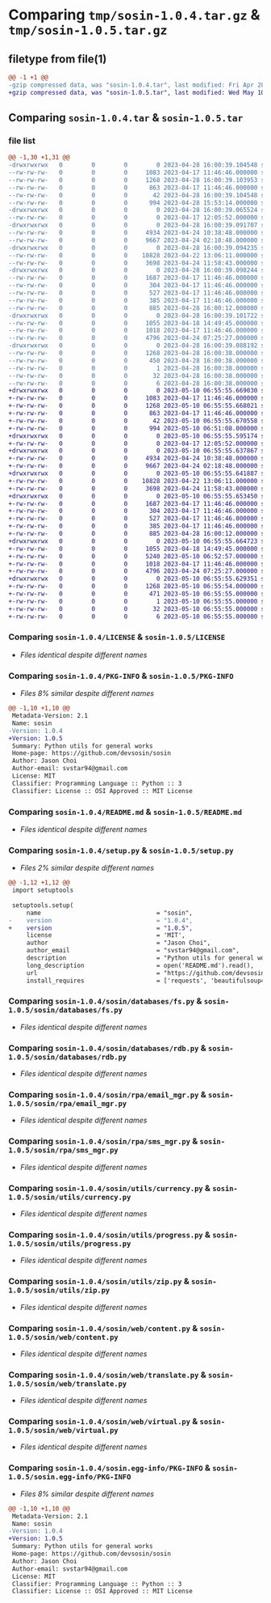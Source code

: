 # Comparing `tmp/sosin-1.0.4.tar.gz` & `tmp/sosin-1.0.5.tar.gz`

## filetype from file(1)

```diff
@@ -1 +1 @@
-gzip compressed data, was "sosin-1.0.4.tar", last modified: Fri Apr 28 16:00:39 2023, max compression
+gzip compressed data, was "sosin-1.0.5.tar", last modified: Wed May 10 06:55:55 2023, max compression
```

## Comparing `sosin-1.0.4.tar` & `sosin-1.0.5.tar`

### file list

```diff
@@ -1,30 +1,31 @@
-drwxrwxrwx   0        0        0        0 2023-04-28 16:00:39.104548 sosin-1.0.4/
--rw-rw-rw-   0        0        0     1083 2023-04-17 11:46:46.000000 sosin-1.0.4/LICENSE
--rw-rw-rw-   0        0        0     1268 2023-04-28 16:00:39.103953 sosin-1.0.4/PKG-INFO
--rw-rw-rw-   0        0        0      863 2023-04-17 11:46:46.000000 sosin-1.0.4/README.md
--rw-rw-rw-   0        0        0       42 2023-04-28 16:00:39.104548 sosin-1.0.4/setup.cfg
--rw-rw-rw-   0        0        0      994 2023-04-28 15:53:14.000000 sosin-1.0.4/setup.py
-drwxrwxrwx   0        0        0        0 2023-04-28 16:00:39.065524 sosin-1.0.4/sosin/
--rw-rw-rw-   0        0        0        0 2023-04-17 12:05:52.000000 sosin-1.0.4/sosin/__init__.py
-drwxrwxrwx   0        0        0        0 2023-04-28 16:00:39.091707 sosin-1.0.4/sosin/databases/
--rw-rw-rw-   0        0        0     4934 2023-04-24 10:38:48.000000 sosin-1.0.4/sosin/databases/fs.py
--rw-rw-rw-   0        0        0     9667 2023-04-24 02:18:48.000000 sosin-1.0.4/sosin/databases/rdb.py
-drwxrwxrwx   0        0        0        0 2023-04-28 16:00:39.094235 sosin-1.0.4/sosin/rpa/
--rw-rw-rw-   0        0        0    10828 2023-04-22 13:06:11.000000 sosin-1.0.4/sosin/rpa/email_mgr.py
--rw-rw-rw-   0        0        0     3698 2023-04-24 11:58:43.000000 sosin-1.0.4/sosin/rpa/sms_mgr.py
-drwxrwxrwx   0        0        0        0 2023-04-28 16:00:39.098244 sosin-1.0.4/sosin/utils/
--rw-rw-rw-   0        0        0     1687 2023-04-17 11:46:46.000000 sosin-1.0.4/sosin/utils/currency.py
--rw-rw-rw-   0        0        0      304 2023-04-17 11:46:46.000000 sosin-1.0.4/sosin/utils/log.py
--rw-rw-rw-   0        0        0      527 2023-04-17 11:46:46.000000 sosin-1.0.4/sosin/utils/progress.py
--rw-rw-rw-   0        0        0      385 2023-04-17 11:46:46.000000 sosin-1.0.4/sosin/utils/secret.py
--rw-rw-rw-   0        0        0      885 2023-04-28 16:00:12.000000 sosin-1.0.4/sosin/utils/zip.py
-drwxrwxrwx   0        0        0        0 2023-04-28 16:00:39.101722 sosin-1.0.4/sosin/web/
--rw-rw-rw-   0        0        0     1055 2023-04-18 14:49:45.000000 sosin-1.0.4/sosin/web/content.py
--rw-rw-rw-   0        0        0     1018 2023-04-17 11:46:46.000000 sosin-1.0.4/sosin/web/translate.py
--rw-rw-rw-   0        0        0     4796 2023-04-24 07:25:27.000000 sosin-1.0.4/sosin/web/virtual.py
-drwxrwxrwx   0        0        0        0 2023-04-28 16:00:39.088192 sosin-1.0.4/sosin.egg-info/
--rw-rw-rw-   0        0        0     1268 2023-04-28 16:00:38.000000 sosin-1.0.4/sosin.egg-info/PKG-INFO
--rw-rw-rw-   0        0        0      450 2023-04-28 16:00:38.000000 sosin-1.0.4/sosin.egg-info/SOURCES.txt
--rw-rw-rw-   0        0        0        1 2023-04-28 16:00:38.000000 sosin-1.0.4/sosin.egg-info/dependency_links.txt
--rw-rw-rw-   0        0        0       32 2023-04-28 16:00:38.000000 sosin-1.0.4/sosin.egg-info/requires.txt
--rw-rw-rw-   0        0        0        6 2023-04-28 16:00:38.000000 sosin-1.0.4/sosin.egg-info/top_level.txt
+drwxrwxrwx   0        0        0        0 2023-05-10 06:55:55.669030 sosin-1.0.5/
+-rw-rw-rw-   0        0        0     1083 2023-04-17 11:46:46.000000 sosin-1.0.5/LICENSE
+-rw-rw-rw-   0        0        0     1268 2023-05-10 06:55:55.668021 sosin-1.0.5/PKG-INFO
+-rw-rw-rw-   0        0        0      863 2023-04-17 11:46:46.000000 sosin-1.0.5/README.md
+-rw-rw-rw-   0        0        0       42 2023-05-10 06:55:55.670558 sosin-1.0.5/setup.cfg
+-rw-rw-rw-   0        0        0      994 2023-05-10 06:51:08.000000 sosin-1.0.5/setup.py
+drwxrwxrwx   0        0        0        0 2023-05-10 06:55:55.595174 sosin-1.0.5/sosin/
+-rw-rw-rw-   0        0        0        0 2023-04-17 12:05:52.000000 sosin-1.0.5/sosin/__init__.py
+drwxrwxrwx   0        0        0        0 2023-05-10 06:55:55.637867 sosin-1.0.5/sosin/databases/
+-rw-rw-rw-   0        0        0     4934 2023-04-24 10:38:48.000000 sosin-1.0.5/sosin/databases/fs.py
+-rw-rw-rw-   0        0        0     9667 2023-04-24 02:18:48.000000 sosin-1.0.5/sosin/databases/rdb.py
+drwxrwxrwx   0        0        0        0 2023-05-10 06:55:55.641887 sosin-1.0.5/sosin/rpa/
+-rw-rw-rw-   0        0        0    10828 2023-04-22 13:06:11.000000 sosin-1.0.5/sosin/rpa/email_mgr.py
+-rw-rw-rw-   0        0        0     3698 2023-04-24 11:58:43.000000 sosin-1.0.5/sosin/rpa/sms_mgr.py
+drwxrwxrwx   0        0        0        0 2023-05-10 06:55:55.653450 sosin-1.0.5/sosin/utils/
+-rw-rw-rw-   0        0        0     1687 2023-04-17 11:46:46.000000 sosin-1.0.5/sosin/utils/currency.py
+-rw-rw-rw-   0        0        0      304 2023-04-17 11:46:46.000000 sosin-1.0.5/sosin/utils/log.py
+-rw-rw-rw-   0        0        0      527 2023-04-17 11:46:46.000000 sosin-1.0.5/sosin/utils/progress.py
+-rw-rw-rw-   0        0        0      385 2023-04-17 11:46:46.000000 sosin-1.0.5/sosin/utils/secret.py
+-rw-rw-rw-   0        0        0      885 2023-04-28 16:00:12.000000 sosin-1.0.5/sosin/utils/zip.py
+drwxrwxrwx   0        0        0        0 2023-05-10 06:55:55.664723 sosin-1.0.5/sosin/web/
+-rw-rw-rw-   0        0        0     1055 2023-04-18 14:49:45.000000 sosin-1.0.5/sosin/web/content.py
+-rw-rw-rw-   0        0        0     5240 2023-05-10 06:52:57.000000 sosin-1.0.5/sosin/web/session.py
+-rw-rw-rw-   0        0        0     1018 2023-04-17 11:46:46.000000 sosin-1.0.5/sosin/web/translate.py
+-rw-rw-rw-   0        0        0     4796 2023-04-24 07:25:27.000000 sosin-1.0.5/sosin/web/virtual.py
+drwxrwxrwx   0        0        0        0 2023-05-10 06:55:55.629351 sosin-1.0.5/sosin.egg-info/
+-rw-rw-rw-   0        0        0     1268 2023-05-10 06:55:54.000000 sosin-1.0.5/sosin.egg-info/PKG-INFO
+-rw-rw-rw-   0        0        0      471 2023-05-10 06:55:55.000000 sosin-1.0.5/sosin.egg-info/SOURCES.txt
+-rw-rw-rw-   0        0        0        1 2023-05-10 06:55:55.000000 sosin-1.0.5/sosin.egg-info/dependency_links.txt
+-rw-rw-rw-   0        0        0       32 2023-05-10 06:55:55.000000 sosin-1.0.5/sosin.egg-info/requires.txt
+-rw-rw-rw-   0        0        0        6 2023-05-10 06:55:55.000000 sosin-1.0.5/sosin.egg-info/top_level.txt
```

### Comparing `sosin-1.0.4/LICENSE` & `sosin-1.0.5/LICENSE`

 * *Files identical despite different names*

### Comparing `sosin-1.0.4/PKG-INFO` & `sosin-1.0.5/PKG-INFO`

 * *Files 8% similar despite different names*

```diff
@@ -1,10 +1,10 @@
 Metadata-Version: 2.1
 Name: sosin
-Version: 1.0.4
+Version: 1.0.5
 Summary: Python utils for general works
 Home-page: https://github.com/devsosin/sosin
 Author: Jason Choi
 Author-email: svstar94@gmail.com
 License: MIT
 Classifier: Programming Language :: Python :: 3
 Classifier: License :: OSI Approved :: MIT License
```

### Comparing `sosin-1.0.4/README.md` & `sosin-1.0.5/README.md`

 * *Files identical despite different names*

### Comparing `sosin-1.0.4/setup.py` & `sosin-1.0.5/setup.py`

 * *Files 2% similar despite different names*

```diff
@@ -1,12 +1,12 @@
 import setuptools
 
 setuptools.setup(
     name                                = "sosin",
-    version                             = "1.0.4",
+    version                             = "1.0.5",
     license                             = 'MIT',
     author                              = "Jason Choi",
     author_email                        = "svstar94@gmail.com",
     description                         = "Python utils for general works",
     long_description                    = open('README.md').read(),
     url                                 = "https://github.com/devsosin/sosin",
     install_requires                    = ['requests', 'beautifulsoup4', 'PyMySQL',],
```

### Comparing `sosin-1.0.4/sosin/databases/fs.py` & `sosin-1.0.5/sosin/databases/fs.py`

 * *Files identical despite different names*

### Comparing `sosin-1.0.4/sosin/databases/rdb.py` & `sosin-1.0.5/sosin/databases/rdb.py`

 * *Files identical despite different names*

### Comparing `sosin-1.0.4/sosin/rpa/email_mgr.py` & `sosin-1.0.5/sosin/rpa/email_mgr.py`

 * *Files identical despite different names*

### Comparing `sosin-1.0.4/sosin/rpa/sms_mgr.py` & `sosin-1.0.5/sosin/rpa/sms_mgr.py`

 * *Files identical despite different names*

### Comparing `sosin-1.0.4/sosin/utils/currency.py` & `sosin-1.0.5/sosin/utils/currency.py`

 * *Files identical despite different names*

### Comparing `sosin-1.0.4/sosin/utils/progress.py` & `sosin-1.0.5/sosin/utils/progress.py`

 * *Files identical despite different names*

### Comparing `sosin-1.0.4/sosin/utils/zip.py` & `sosin-1.0.5/sosin/utils/zip.py`

 * *Files identical despite different names*

### Comparing `sosin-1.0.4/sosin/web/content.py` & `sosin-1.0.5/sosin/web/content.py`

 * *Files identical despite different names*

### Comparing `sosin-1.0.4/sosin/web/translate.py` & `sosin-1.0.5/sosin/web/translate.py`

 * *Files identical despite different names*

### Comparing `sosin-1.0.4/sosin/web/virtual.py` & `sosin-1.0.5/sosin/web/virtual.py`

 * *Files identical despite different names*

### Comparing `sosin-1.0.4/sosin.egg-info/PKG-INFO` & `sosin-1.0.5/sosin.egg-info/PKG-INFO`

 * *Files 8% similar despite different names*

```diff
@@ -1,10 +1,10 @@
 Metadata-Version: 2.1
 Name: sosin
-Version: 1.0.4
+Version: 1.0.5
 Summary: Python utils for general works
 Home-page: https://github.com/devsosin/sosin
 Author: Jason Choi
 Author-email: svstar94@gmail.com
 License: MIT
 Classifier: Programming Language :: Python :: 3
 Classifier: License :: OSI Approved :: MIT License
```

